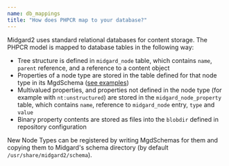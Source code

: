 ```yaml
---
name: db_mappings
title: "How does PHPCR map to your database?"
---
```

Midgard2 uses standard relational databases for content storage. The PHPCR model is mapped to database tables in the following way:

* Tree structure is defined in `midgard_node` table, which contains `name`, `parent` reference, and a reference to a content object
* Properties of a node type are stored in the table defined for that node type in its MgdSchema ([see examples](https://github.com/midgardproject/phpcr-midgard2/blob/master/data/share/schema/phpcr_schemas.xml))
* Multivalued properties, and properties not defined in the node type (for example with `nt:unstructured`) are stored in the `midgard_node_property` table, which contains `name`, reference to `midgard_node` entry, `type` and `value`
* Binary property contents are stored as files into the `blobdir` defined in repository configuration

New Node Types can be registered by writing MgdSchemas for them and copying them to Midgard's schema directory (by default `/usr/share/midgard2/schema`).
